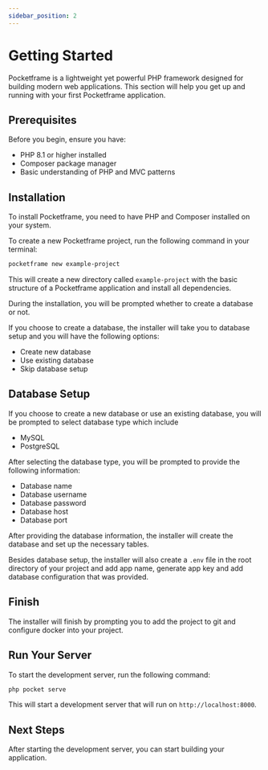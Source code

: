 ```yaml
---
sidebar_position: 2
---
```


# Getting Started

Pocketframe is a lightweight yet powerful PHP framework designed for building modern web applications. This section will help you get up and running with your first Pocketframe application.

## Prerequisites

Before you begin, ensure you have:
- PHP 8.1 or higher installed
- Composer package manager
- Basic understanding of PHP and MVC patterns

## Installation

To install Pocketframe, you need to have PHP and Composer installed on your system.

To create a new Pocketframe project, run the following command in your terminal:

```bash
pocketframe new example-project
```

This will create a new directory called `example-project` with the basic structure of a Pocketframe application and install all dependencies.

During the installation, you will be prompted whether to create a database or not.

If you choose to create a database, the installer will take you to database setup and you will have the following options:

- Create new database
- Use existing database
- Skip database setup

## Database Setup

If you choose to create a new database or use an existing database, you will be prompted to select database type which include

- MySQL
- PostgreSQL

After selecting the database type, you will be prompted to provide the following information:

- Database name
- Database username
- Database password
- Database host
- Database port

After providing the database information, the installer will create the database and set up the necessary tables.

Besides database setup, the installer will also create a `.env` file in the root directory of your project and add app name, generate app key and add database configuration that was provided.

## Finish

The installer will finish by prompting you to add the project to git and configure docker into your project.

## Run Your Server

To start the development server, run the following command:

```bash
php pocket serve
```

This will start a development server that will run on `http://localhost:8000`.

## Next Steps

After starting the development server, you can start building your application.

